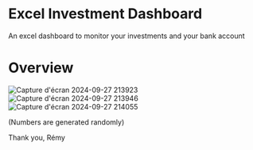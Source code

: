 # Excel Investment Dashboard
An excel dashboard to monitor your investments and your bank account

# Overview

![Capture d'écran 2024-09-27 213923](https://github.com/user-attachments/assets/541fcdf2-4f97-453a-adc3-53268dddc3d9)
![Capture d'écran 2024-09-27 213946](https://github.com/user-attachments/assets/af06cd42-0f6e-40bd-9f88-aeb15b80d7d1)
![Capture d'écran 2024-09-27 214055](https://github.com/user-attachments/assets/dbde13f6-51dc-45fe-bfdb-868e67d60bcd)

(Numbers are generated randomly)

Thank you,
Rémy
